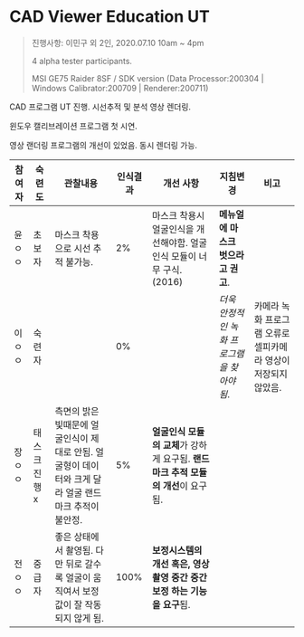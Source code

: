 # **CAD Viewer Education UT**

> 진행사항: 이민구 외 2인, 2020.07.10 10am ~ 4pm
>
> 4 alpha tester participants.
>
> MSI GE75 Raider 8SF / SDK version (Data Processor:200304 | Windows Calibrator:200709 | Renderer:200711)

CAD 프로그램 UT 진행. 시선추적 및 분석 영상 렌더링.

윈도우 캘리브레이션 프로그램 첫 시연.

영상 랜더링 프로그램의 개선이 있었음. 동시 렌더링 가능.

참여자 | 숙련도 | 관찰내용 | 인식결과 | 개선 사항 | 지침변경 | 비고
------|-------|---------|---------|---------|---------|-----
윤ㅇㅇ|초보자 | 마스크 착용으로 시선 추적 불가능. | 2% | 마스크 착용시 얼굴인식을 개선해야함. 얼굴인식 모듈이 너무 구식.(2016) | **메뉴얼에 마스크 벗으라고 권고**. 
이ㅇㅇ|숙련자 |  | 0% |  | *더욱 안정적인 녹화 프로그램을 찾아야됨*. |카메라 녹화 프로그램 오류로 셀피카메라 영상이 저장되지 않았음.
장ㅇㅇ|태스크 진행x | 측면의 밝은 빛때문에 얼굴인식이 제대로 안됨. 얼굴형이 데이터와 크게 달라 얼굴 랜드마크 추적이 불안정. | 5% |**얼굴인식 모듈의 교체**가 강하게 요구됨. **랜드마크 추적 모듈의 개선**이 요구됨.
전ㅇㅇ|중급자 | 좋은 상태에서 촬영됨. 다만 뒤로 갈수록 얼굴이 움직여서 보정값이 잘 작동되지 않게 됨. |  100% | **보정시스템의 개선 혹은, 영상 촬영 중간 중간 보정 하는 기능을 요구**됨. |
